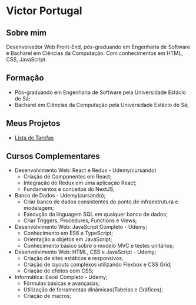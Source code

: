 # Victor Portugal

## Sobre mim
Desenvolvedor Web Front-End, pós-graduando em Engenharia de Software e Bacharel em Ciências da Computação. Com conhecimentos em HTML, CSS, JavaScript.

## Formação
* Pós-graduando em Engenharia de Software pela Universidade Estácio de Sá;
* Bacharel em Ciências da Computação pela Universidade Estácio de Sá;

## Meus Projetos
* <a href="https://github.com/victorportugal8/victorportugal8.github.io/tree/main/lista-tarefas" target="_blank">Lista de Tarefas</a>

## Cursos Complementares
* Desenvolvimento Web: React e Redux - Udemy(cursando)
    * Criação de Componentes em React;
    * Integração do Redux em uma aplicação React;
    * Fundamentos e conceitos do NextJS;
* Banco de Dados - Udemy(cursando);
    * Criar banco de dados consistentes do ponto de infraestrutura e modelagem;
    * Execução da linguagem SQL em qualquer banco de dados;
    * Criar Triggers, Procedures, Functions e Views;
* Desenvolvimento Web: JavaScript Completo - Udemy;
    * Conhecimento em ES6 e TypeScript;
    * Orientação a objetos em JavaScript;
    * Conhecimento básico sobre o modelo MVC e testes unitários;
* Desenvolvimento Web: HTML, CSS e JavaScript - Udemy;
    * Criação de sites estáticos e responsivos;
    * Criação de layouts complexos utilizando Flexbox e CSS Grid;
    * Criação de efeitos com CSS;
* Informática: Excel Completo - Udemy;
    * Fórmulas básicas e avançadas;
    * Utilização de ferramentas dinâmicas(Tabelas e Gráficos);
    * Criação de macros;
